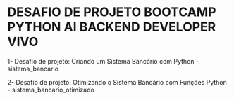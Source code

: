 # DESAFIO DE PROJETO BOOTCAMP PYTHON AI BACKEND DEVELOPER VIVO

1- Desafio de projeto: Criando um Sistema Bancário com Python - sistema_bancario

2- Desafio de projeto: Otimizando o Sistema Bancário com Funções Python - sistema_bancario_otimizado